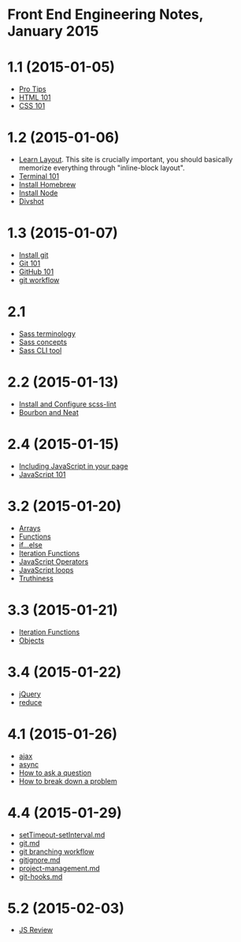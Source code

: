 Front End Engineering Notes, January 2015
=========================================

# 1.1 (2015-01-05)
- [Pro Tips](00-pro-tips.md)
- [HTML 101](01-html-101.md)
- [CSS 101](02-css-101.md)

# 1.2 (2015-01-06)
- [Learn Layout](http://learnlayout.com/). This site is crucially important, you
  should basically memorize everything through "inline-block layout".
- [Terminal 101](003-terminal-101.md)
- [Install Homebrew](004-install-homebrew.md)
- [Install Node](005-install-node.md)
- [Divshot](006-divshot.md)

# 1.3 (2015-01-07)
- [Install git](007-git-installation.md)
- [Git 101](008-git-101.md)
- [GitHub 101](009-github-101.md)
- [git workflow](010-git-workflow.md)

# 2.1
- [Sass
  terminology](http://skillcrush.com/2014/07/29/jargon-begone-common-sass-terminology-beginners/)
- [Sass concepts](https://scotch.io/tutorials/getting-started-with-sass)
- [Sass CLI tool](997-sass-cli.md)

# 2.2 (2015-01-13)
- [Install and Configure scss-lint](999-scss-lint.md)
- [Bourbon and Neat](998-bourbon-neat.md)

# 2.4 (2015-01-15)
- [Including JavaScript in your page](including-js.md)
- [JavaScript 101](js-101.md)

# 3.2 (2015-01-20)
- [Arrays](arrays.md)
- [Functions](functions.md)
- [if...else](if-else.md)
- [Iteration Functions](iteration-functions.md)
- [JavaScript Operators](js-operators.md)
- [JavaScript loops](loops.md)
- [Truthiness](truthiness.md)

# 3.3 (2015-01-21)
- [Iteration Functions](iteration-functions.md)
- [Objects](objects.md)

# 3.4 (2015-01-22)
- [jQuery](jquery-101.md)
- [reduce](iteration-functions.md)

# 4.1 (2015-01-26)
- [ajax](ajax.md)
- [async](async.md)
- [How to ask a question](how-to-ask-a-question.md)
- [How to break down a problem](how-to-break-down-a-problem.md)

# 4.4 (2015-01-29)
- [setTimeout-setInterval.md](setTimeout-setInterval.md)
- [git.md](git.md)
- [git branching workflow](git-branching-workflow.md)
- [gitignore.md](gitignore.md)
- [project-management.md](project-management.md)
- [git-hooks.md](git-hooks.md)

# 5.2 (2015-02-03)
- [JS Review](js-review.md)
